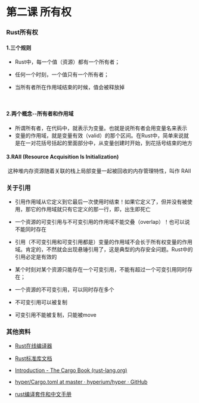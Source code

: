 # 第二课 所有权



### Rust所有权

#### 1.三个规则

- Rust中，每一个值（资源）都有一个所有者；

- 任何一个时刻，一个值只有一个所有者；

- 当所有者所在作用域结束的时候，值会被释放掉

  ​

#### 2.两个概念--所有者和作用域

- 所谓所有者，在代码中，就表示为变量。也就是说所有者会用变量名来表示
- 变量的作用域，就是变量有效（valid）的那个区间。在Rust中，简单来说就是在一对花括号括起的里面部分中，从变量创建时开始，到花括号结束的地方



#### 3.RAII (Resource Acquisition Is Initialization) 

​	这种堆内存资源随着关联的栈上局部变量一起被回收的内存管理特性，叫作 RAII



### 关于引用

- 引用作用域从它定义到它最后一次使用时结束！如果它定义了，但并没有被使用，那它的作用域就只有它定义的那一行，即，出生即死亡


- 一个资源的可变引用与不可变引用的作用域不能交叠（overlap）！也可以说不能同时存在
- 引用（不可变引用和可变引用都是）变量的作用域不会长于所有权变量的作用域。肯定的，不然就会出现悬锤引用了，这是典型的内存安全问题。Rust中的
  引用必定是有效的
- 某个时刻对某个资源只能存在一个可变引用，不能有超过一个可变引用同时存在；
- 一个资源的不可变引用，可以同时存在多个
- 不可变引用可以被复制
- 可变引用不能被复制，只能被move

### 其他资料

- [Rust在线编译器](https://play.rust-lang.org/?version=stable&mode=debug&edition=2021)
- [Rust标准库文档](https://doc.rust-lang.org/std/index.html)

- [Introduction - The Cargo Book (rust-lang.org)](https://doc.rust-lang.org/cargo/)

- [hyper/Cargo.toml at master · hyperium/hyper · GitHub](https://github.com/hyperium/hyper/blob/master/Cargo.toml)
- [rust编译套件和中文手册](https://kaisery.github.io/trpl-zh-cn/ch01-01-installation.html)